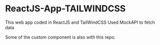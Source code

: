 # ReactJS-App-TAILWINDCSS

This web app coded in ReactJS and TailWindCSS
Used MockAPI to fetch data

Some of the custom component is also with this repo.
